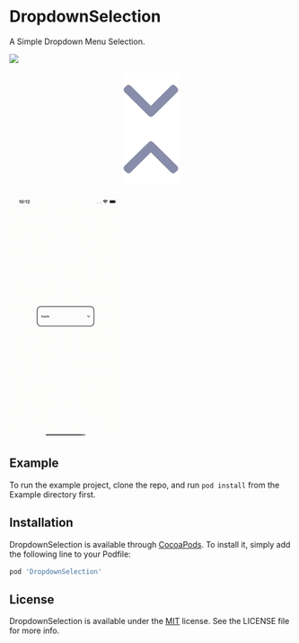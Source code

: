 # DropdownSelection
A Simple Dropdown Menu Selection.
<p align= "left">
<img src='https://img.shields.io/cocoapods/v/DropdownSelection.svg?style=flat'>
</p>
<p align= "center">
<img src='https://github.com/stevenpho/DropdownSelection/blob/master/DropdownSelection/Assets/DropDownSelection.xcassets/Logo.imageset/Logo.png'>
</p>
<p align= "left">
<img src='https://github.com/stevenpho/DropdownSelection/blob/master/DropdownSelection/Assets/demo.gif' width="200" />
</p>
<!--[![CI Status](https://img.shields.io/travis/Steven Lee/DropdownSelection.svg?style=flat)](https://travis-ci.org/Steven Lee/DropdownSelection)
[![Version](https://img.shields.io/cocoapods/v/DropdownSelection.svg?style=flat)](https://cocoapods.org/pods/DropdownSelection)
[![License](https://img.shields.io/cocoapods/l/DropdownSelection.svg?style=flat)](https://cocoapods.org/pods/DropdownSelection)
[![Platform](https://img.shields.io/cocoapods/p/DropdownSelection.svg?style=flat)](https://cocoapods.org/pods/DropdownSelection)-- !-->

## Example

To run the example project, clone the repo, and run `pod install` from the Example directory first.

<!--## Requirements-->

## Installation

DropdownSelection is available through [CocoaPods](https://cocoapods.org). To install
it, simply add the following line to your Podfile:

```ruby
pod 'DropdownSelection'
```

<!--## Author-->

<!--Steven, a1231233434@gmail.com !-->

## License

DropdownSelection is available under the [MIT](https://github.com/stevenpho/DropdownSelection/blob/master/LICENSE) license. See the LICENSE file for more info.
